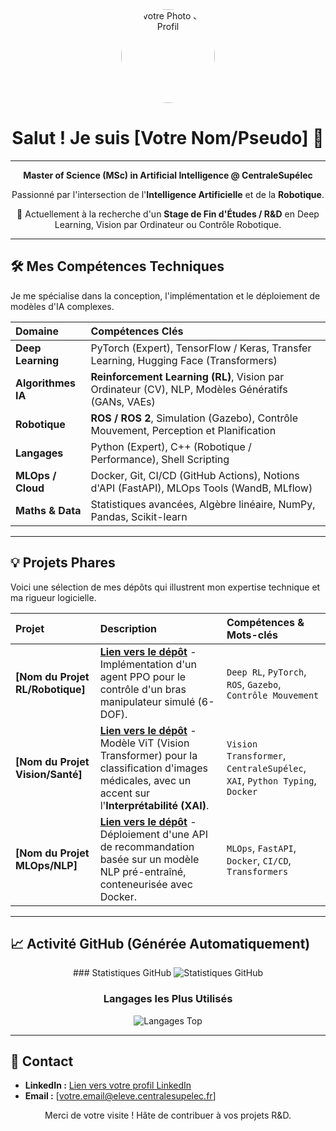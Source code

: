 <div align="center">
  <img src="https://via.placeholder.com/150" alt="Votre Photo de Profil" style="border-radius: 50%; width: 150px; height: 150px;"/>
  <h1>Salut ! Je suis [Votre Nom/Pseudo] 👋</h1>
  
  ---
  
  <p><strong>Master of Science (MSc) in Artificial Intelligence @ CentraleSupélec</strong></p>
  <p>Passionné par l'intersection de l'<strong>Intelligence Artificielle</strong> et de la <strong>Robotique</strong>.</p>
  <p>🎯 Actuellement à la recherche d'un <strong>Stage de Fin d'Études / R&D</strong> en Deep Learning, Vision par Ordinateur ou Contrôle Robotique.</p>
</div>

---

## 🛠️ Mes Compétences Techniques

Je me spécialise dans la conception, l'implémentation et le déploiement de modèles d'IA complexes.

| Domaine | Compétences Clés |
| :--- | :--- |
| **Deep Learning** | PyTorch (Expert), TensorFlow / Keras, Transfer Learning, Hugging Face (Transformers) |
| **Algorithmes IA** | **Reinforcement Learning (RL)**, Vision par Ordinateur (CV), NLP, Modèles Génératifs (GANs, VAEs) |
| **Robotique** | **ROS / ROS 2**, Simulation (Gazebo), Contrôle Mouvement, Perception et Planification |
| **Langages** | Python (Expert), C++ (Robotique / Performance), Shell Scripting |
| **MLOps / Cloud** | Docker, Git, CI/CD (GitHub Actions), Notions d'API (FastAPI), MLOps Tools (WandB, MLflow) |
| **Maths & Data** | Statistiques avancées, Algèbre linéaire, NumPy, Pandas, Scikit-learn |

---

## 💡 Projets Phares

Voici une sélection de mes dépôts qui illustrent mon expertise technique et ma rigueur logicielle.

| Projet | Description | Compétences & Mots-clés |
| :--- | :--- | :--- |
| **[Nom du Projet RL/Robotique]** | **[Lien vers le dépôt](URL_DU_DEPOT_1)** - Implémentation d'un agent PPO pour le contrôle d'un bras manipulateur simulé (6-DOF). | `Deep RL`, `PyTorch`, `ROS`, `Gazebo`, `Contrôle Mouvement` |
| **[Nom du Projet Vision/Santé]** | **[Lien vers le dépôt](URL_DU_DEPOT_2)** - Modèle ViT (Vision Transformer) pour la classification d'images médicales, avec un accent sur l'**Interprétabilité (XAI)**. | `Vision Transformer`, `CentraleSupélec`, `XAI`, `Python Typing`, `Docker` |
| **[Nom du Projet MLOps/NLP]** | **[Lien vers le dépôt](URL_DU_DEPOT_3)** - Déploiement d'une API de recommandation basée sur un modèle NLP pré-entraîné, conteneurisée avec Docker. | `MLOps`, `FastAPI`, `Docker`, `CI/CD`, `Transformers` |

---

## 📈 Activité GitHub (Générée Automatiquement)

<div align="center">
  ### Statistiques GitHub
  <img src="https://github-readme-stats.vercel.app/api?username=VOTRE_NOM_UTILISATEUR&show_icons=true&theme=vue" alt="Statistiques GitHub" />
  
  ### Langages les Plus Utilisés
  <img src="https://github-readme-stats.vercel.app/api/top-langs/?username=VOTRE_NOM_UTILISATEUR&layout=compact&theme=vue" alt="Langages Top" />
</div>

---

## 📧 Contact

* **LinkedIn :** [Lien vers votre profil LinkedIn](URL_DE_VOTRE_LINKEDIN)
* **Email :** [votre.email@eleve.centralesupelec.fr]

<p align="center">
  Merci de votre visite ! Hâte de contribuer à vos projets R&D.
</p>
